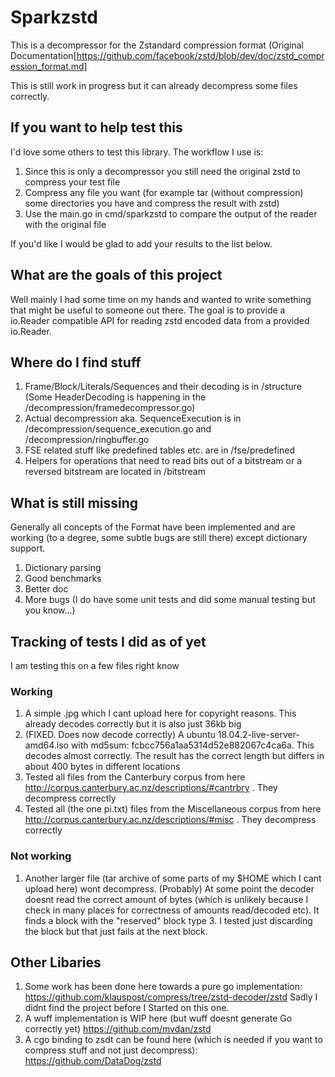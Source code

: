 # Sparkzstd
This is a decompressor for the Zstandard compression format (Original Documentation[https://github.com/facebook/zstd/blob/dev/doc/zstd_compression_format.md]

This is still work in progress but it can already decompress some files correctly.

## If you want to help test this
I'd love some others to test this library. The workflow I use is:
1. Since this is only a decompressor you still need the original zstd to compress your test file
2. Compress any file you want (for example tar (without compression) some directories you have and compress the result with zstd)
3. Use the main.go in cmd/sparkzstd to compare the output of the reader with the original file

If you'd like I would be glad to add your results to the list below.

## What are the goals of this project
Well mainly I had some time on my hands and wanted to write something that might be useful to someone out there.
The goal is to provide a io.Reader compatible API for reading zstd encoded data from a provided io.Reader.

## Where do I find stuff
1. Frame/Block/Literals/Sequences and their decoding is in /structure (Some HeaderDecoding is happening in the /decompression/framedecompressor.go)
2. Actual decompression aka. SequenceExecution is in /decompression/sequence_execution.go and /decompression/ringbuffer.go
3. FSE related stuff like predefined tables etc. are in /fse/predefined
4. Helpers for operations that need to read bits out of a bitstream or a reversed bitstream are located in /bitstream

## What is still missing
Generally all concepts of the Format have been implemented and are working (to a degree, some subtle bugs are still there) except dictionary support.
1. Dictionary parsing
1. Good benchmarks
2. Better doc
3. More bugs (I do have some unit tests and did some manual testing but you know...)

## Tracking of tests I did as of yet
I am testing this on a few files right know
### Working
1. A simple .jpg which I cant upload here for copyright reasons. This already decodes correctly but it is also just 36kb big
1. (FIXED. Does now decode correctly) A ubuntu 18.04.2-live-server-amd64.iso with md5sum: fcbcc756a1aa5314d52e882067c4ca6a. This decodes almost correctly. The result has the correct length but differs in about 400 bytes in different locations
1. Tested all files from the Canterbury corpus from here http://corpus.canterbury.ac.nz/descriptions/#cantrbry . They decompress correctly
1. Tested all (the one pi.txt) files from the Miscellaneous corpus from here http://corpus.canterbury.ac.nz/descriptions/#misc . They decompress correctly

### Not working
1. Another larger file (tar archive of some parts of my $HOME which I cant upload here) wont decompress. (Probably) At some point the decoder doesnt read the correct amount of bytes (which is unlikely because I check in many places for correctness of amounts read/decoded etc). It finds a block with the "reserved" block type 3. I tested just discarding the block but that just fails at the next block.

## Other Libaries
1. Some work has been done here towards a pure go implementation: https://github.com/klauspost/compress/tree/zstd-decoder/zstd Sadly I didnt find the project before I Started on this one.
2. A wuff implementation is WIP here (but wuff doesnt generate Go correctly yet) https://github.com/mvdan/zstd
3. A cgo binding to zsdt can be found here (which is needed if you want to compress stuff and not just decompress): https://github.com/DataDog/zstd 

